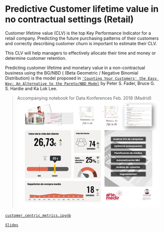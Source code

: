 # Predictive Customer lifetime value in no contractual settings (Retail)

Customer lifetime value (CLV) is the top Key Performance Indicator for a retail company. Predicting the future purchasing patterns of their customers and correctly describing customer churn is important to estimate their CLV.

This CLV will help managers to effectively allocate their time and money or determine customer retention.

Predicting customer lifetime and monetary value in a non-contractual business using the BG/NBD ( (Beta Geometric / Negative Binomial Distribution) is the model proposed in [`'Counting Your Customers' the Easy Way: An Alternative to the Pareto/NBD Model`](http://brucehardie.com/papers/018/fader_et_al_mksc_05.pdf) by Peter S. Fader, Bruce G. S. Hardie and Ka Lok Lee.

> Accompanying notebook for Data Konferences Feb. 2018 (Madrid)
![Sample dashboard with top KPIs](img/predictive_models_retail.png)

[`customer_centric_metrics.ipynb`](customer_centric_metrics.ipynb)

[`Slides`](DataKonferencesFeb2018.pdf)



